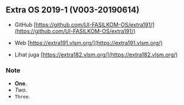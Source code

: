 ## Extra OS 2019-1 (V003-20190614)

- GitHub [https://github.com/UI-FASILKOM-OS/extra191/](https://github.com/UI-FASILKOM-OS/extra191/)

- Web [https://extra191.vlsm.org/](https://extra191.vlsm.org/)

- Lihat juga [https://extra182.vlsm.org/](https://extra182.vlsm.org/)

### Note

- **One**.
- _Two_.
- `Three`.
